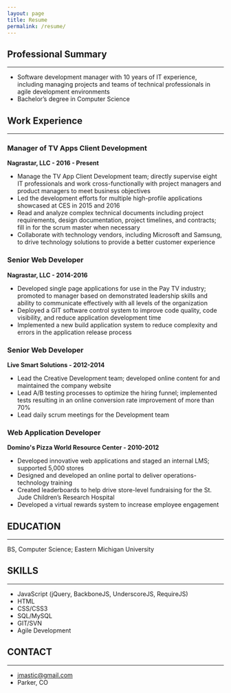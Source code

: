 ```yaml
---
layout: page
title: Resume
permalink: /resume/
---
```


## Professional Summary
-----------------------
*	Software development manager with 10 years of IT experience, including managing projects and teams of technical professionals in agile development environments
*	Bachelor’s degree in Computer Science

## Work Experience
-----------------

### Manager of TV Apps Client Development  
**Nagrastar, LLC - 2016 - Present**

* Manage the TV App Client Development team; directly supervise eight IT professionals and work cross-functionally with project managers and product managers to meet business objectives
*	Led the development efforts for multiple high-profile applications showcased at CES in 2015 and 2016
*	Read and analyze complex technical documents including project requirements, design documentation, project timelines, and contracts; fill in for the scrum master when necessary
*	Collaborate with technology vendors, including Microsoft and Samsung, to drive technology solutions to provide a better customer experience

### Senior Web Developer  
**Nagrastar, LLC - 2014-2016**

*	Developed single page applications for use in the Pay TV industry; promoted to manager based on demonstrated leadership skills and ability to communicate effectively with all levels of the organization
*	Deployed a GIT software control system to improve code quality, code visibility, and reduce application development time
*	Implemented a new build application system to reduce complexity and errors in the application release process

### Senior Web Developer  
**Live Smart Solutions - 2012-2014**

*	Lead the Creative Development team; developed online content for and maintained the company website
*	Lead A/B testing processes to optimize the hiring funnel; implemented tests resulting in an online conversion rate improvement of more than 70%
*	Lead daily scrum meetings for the Development team

### Web Application Developer  
**Domino's Pizza World Resource Center - 2010-2012**

*	Developed innovative web applications and staged an internal LMS; supported 5,000 stores
*	Designed and developed an online portal to deliver operations-technology training
*	Created leaderboards to help drive store-level fundraising for the St. Jude Children’s Research Hospital
*	Developed a virtual rewards system to increase employee engagement

## EDUCATION
-----------
BS, Computer Science; Eastern Michigan University

## SKILLS
--------
* JavaScript (jQuery, BackboneJS, UnderscoreJS, RequireJS)
* HTML
* CSS/CSS3
* SQL/MySQL
* GIT/SVN
* Agile Development

## CONTACT
---------
* [jmastic@gmail.com](mailto:jmastic@gmail.com)
* Parker, CO
